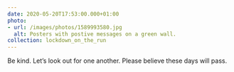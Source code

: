 ```yaml
---
date: 2020-05-20T17:53:00.000+01:00
photo:
- url: /images/photos/1589993580.jpg
  alt: Posters with postive messages on a green wall.
collection: lockdown_on_the_run
---
```

Be kind. Let’s look out for one another. Please believe these days will pass.
